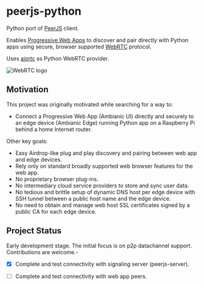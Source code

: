 # peerjs-python

Python port of [PeerJS](https://github.com/peers) client.

Enables [Progressive Web Apps](https://developer.mozilla.org/en-US/docs/Web/Progressive_web_apps) to discover and pair directly with Python apps using secure, browser supported [WebRTC](https://webrtc.org/) protocol. 

Uses [aiortc](https://github.com/aiortc/aiortc) as Python WebRTC provider.

![WebRTC logo](https://webrtc.org/assets/images/webrtc-logo-horiz-retro-300x60.png)

## Motivation

This project was originally motivated while searching for a way to: 
-  Connect a Progressive Web App (Ambianic UI) directly and securely to an edge device (Ambianic Edge) running Python app on a Raspberry Pi behind a home Internet router. 

Other key goals:
-  Easy Airdrop-like plug and play discovery and pairing between web app and edge devices. 
-  Rely only on standard broadly supported web browser features for the web app.
-  No proprietary browser plug-ins. 
-  No intermediary cloud service providers to store and sync user data. 
-  No tedious and brittle setup of dynamic DNS host per edge device with SSH tunnel between a public host name and the edge device.
-  No need to obtain and manage web host SSL certificates signed by a public CA for each edge device.

## Project Status

Early development stage. The initial focus is on p2p datachannel support. Contributions are welcome.-
-  [x] Complete and test connectivity with signaling server (peerjs-server).
-  [ ] Complete and test connectivity with web app peers.
  
